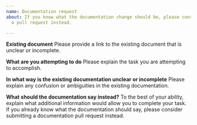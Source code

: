 ```yaml
---
name: Documentation request
about: If you know what the documentation change should be, please consider submitting
  a pull request instead.

---
```


**Existing document**
Please provide a link to the existing document that is unclear or incomplete.

**What are you attempting to do**
Please explain the task you are attempting to accomplish.

**In what way is the existing documentation unclear or incomplete**
Please explain any confusion or ambiguities in the existing documentation.

**What should the documentation say instead?**
To the best of your ability, explain what additional information would allow you to complete your task. If you already know what the documentation should say, please consider submitting a documentation pull request instead.
